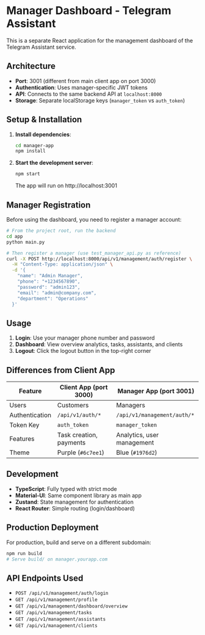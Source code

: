 # Manager Dashboard - Telegram Assistant

This is a separate React application for the management dashboard of the Telegram Assistant service.

## Architecture

- **Port**: 3001 (different from main client app on port 3000)
- **Authentication**: Uses manager-specific JWT tokens
- **API**: Connects to the same backend API at `localhost:8000`
- **Storage**: Separate localStorage keys (`manager_token` vs `auth_token`)

## Setup & Installation

1. **Install dependencies**:
   ```bash
   cd manager-app
   npm install
   ```

2. **Start the development server**:
   ```bash
   npm start
   ```
   
   The app will run on http://localhost:3001

## Manager Registration

Before using the dashboard, you need to register a manager account:

```bash
# From the project root, run the backend
cd app
python main.py

# Then register a manager (use test_manager_api.py as reference)
curl -X POST http://localhost:8000/api/v1/management/auth/register \
  -H "Content-Type: application/json" \
  -d '{
    "name": "Admin Manager",
    "phone": "+1234567890", 
    "password": "admin123",
    "email": "admin@company.com",
    "department": "Operations"
  }'
```

## Usage

1. **Login**: Use your manager phone number and password
2. **Dashboard**: View overview analytics, tasks, assistants, and clients
3. **Logout**: Click the logout button in the top-right corner

## Differences from Client App

| Feature | Client App (port 3000) | Manager App (port 3001) |
|---------|----------------------|------------------------|
| Users | Customers | Managers |
| Authentication | `/api/v1/auth/*` | `/api/v1/management/auth/*` |
| Token Key | `auth_token` | `manager_token` |
| Features | Task creation, payments | Analytics, user management |
| Theme | Purple (`#6c7ee1`) | Blue (`#1976d2`) |

## Development

- **TypeScript**: Fully typed with strict mode
- **Material-UI**: Same component library as main app
- **Zustand**: State management for authentication
- **React Router**: Simple routing (login/dashboard)

## Production Deployment

For production, build and serve on a different subdomain:

```bash
npm run build
# Serve build/ on manager.yourapp.com
```

## API Endpoints Used

- `POST /api/v1/management/auth/login`
- `GET /api/v1/management/profile` 
- `GET /api/v1/management/dashboard/overview`
- `GET /api/v1/management/tasks`
- `GET /api/v1/management/assistants`
- `GET /api/v1/management/clients` 
